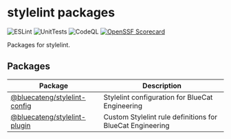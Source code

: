 # stylelint packages

![ESLint](https://github.com/bluecatengineering/stylelint-packages/workflows/ESLint/badge.svg?branch=master)
![UnitTests](https://github.com/bluecatengineering/stylelint-packages/workflows/UnitTests/badge.svg?branch=master)
![CodeQL](https://github.com/bluecatengineering/stylelint-packages/workflows/CodeQL/badge.svg?branch=master)
[![OpenSSF Scorecard](https://api.securityscorecards.dev/projects/github.com/bluecatengineering/stylelint-packages/badge)](https://api.securityscorecards.dev/projects/github.com/bluecatengineering/stylelint-packages)

Packages for stylelint.

## Packages

| Package                                         | Description                                               |
| ----------------------------------------------- | --------------------------------------------------------- |
| [@bluecateng/stylelint-config](packages/config) | Stylelint configuration for BlueCat Engineering           |
| [@bluecateng/stylelint-plugin](packages/plugin) | Custom Stylelint rule definitions for BlueCat Engineering |
